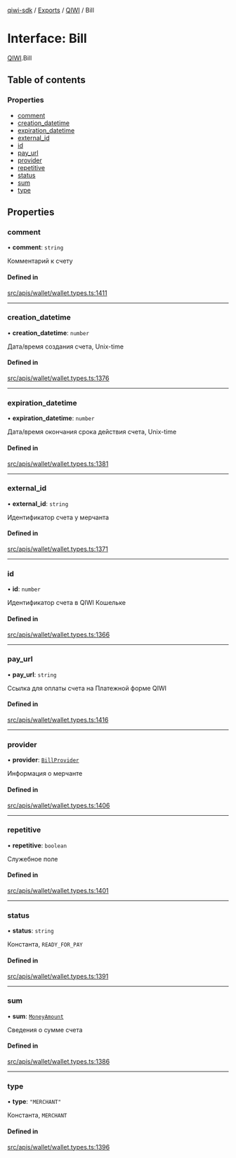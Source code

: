 [qiwi-sdk](../README.md) / [Exports](../modules.md) / [QIWI](../modules/QIWI.md) / Bill

# Interface: Bill

[QIWI](../modules/QIWI.md).Bill

## Table of contents

### Properties

- [comment](QIWI.Bill.md#comment)
- [creation\_datetime](QIWI.Bill.md#creation_datetime)
- [expiration\_datetime](QIWI.Bill.md#expiration_datetime)
- [external\_id](QIWI.Bill.md#external_id)
- [id](QIWI.Bill.md#id)
- [pay\_url](QIWI.Bill.md#pay_url)
- [provider](QIWI.Bill.md#provider)
- [repetitive](QIWI.Bill.md#repetitive)
- [status](QIWI.Bill.md#status)
- [sum](QIWI.Bill.md#sum)
- [type](QIWI.Bill.md#type)

## Properties

### comment

• **comment**: `string`

Комментарий к счету

#### Defined in

[src/apis/wallet/wallet.types.ts:1411](https://github.com/AlexXanderGrib/node-qiwi-sdk/blob/16c3ee8/src/apis/wallet/wallet.types.ts#L1411)

___

### creation\_datetime

• **creation\_datetime**: `number`

Дата/время создания счета, Unix-time

#### Defined in

[src/apis/wallet/wallet.types.ts:1376](https://github.com/AlexXanderGrib/node-qiwi-sdk/blob/16c3ee8/src/apis/wallet/wallet.types.ts#L1376)

___

### expiration\_datetime

• **expiration\_datetime**: `number`

Дата/время окончания срока действия счета, Unix-time

#### Defined in

[src/apis/wallet/wallet.types.ts:1381](https://github.com/AlexXanderGrib/node-qiwi-sdk/blob/16c3ee8/src/apis/wallet/wallet.types.ts#L1381)

___

### external\_id

• **external\_id**: `string`

Идентификатор счета у мерчанта

#### Defined in

[src/apis/wallet/wallet.types.ts:1371](https://github.com/AlexXanderGrib/node-qiwi-sdk/blob/16c3ee8/src/apis/wallet/wallet.types.ts#L1371)

___

### id

• **id**: `number`

Идентификатор счета в QIWI Кошельке

#### Defined in

[src/apis/wallet/wallet.types.ts:1366](https://github.com/AlexXanderGrib/node-qiwi-sdk/blob/16c3ee8/src/apis/wallet/wallet.types.ts#L1366)

___

### pay\_url

• **pay\_url**: `string`

Ссылка для оплаты счета на Платежной форме QIWI

#### Defined in

[src/apis/wallet/wallet.types.ts:1416](https://github.com/AlexXanderGrib/node-qiwi-sdk/blob/16c3ee8/src/apis/wallet/wallet.types.ts#L1416)

___

### provider

• **provider**: [`BillProvider`](QIWI.BillProvider.md)

Информация о мерчанте

#### Defined in

[src/apis/wallet/wallet.types.ts:1406](https://github.com/AlexXanderGrib/node-qiwi-sdk/blob/16c3ee8/src/apis/wallet/wallet.types.ts#L1406)

___

### repetitive

• **repetitive**: `boolean`

Служебное поле

#### Defined in

[src/apis/wallet/wallet.types.ts:1401](https://github.com/AlexXanderGrib/node-qiwi-sdk/blob/16c3ee8/src/apis/wallet/wallet.types.ts#L1401)

___

### status

• **status**: `string`

Константа, `READY_FOR_PAY`

#### Defined in

[src/apis/wallet/wallet.types.ts:1391](https://github.com/AlexXanderGrib/node-qiwi-sdk/blob/16c3ee8/src/apis/wallet/wallet.types.ts#L1391)

___

### sum

• **sum**: [`MoneyAmount`](../modules/QIWI.md#moneyamount)

Сведения о сумме счета

#### Defined in

[src/apis/wallet/wallet.types.ts:1386](https://github.com/AlexXanderGrib/node-qiwi-sdk/blob/16c3ee8/src/apis/wallet/wallet.types.ts#L1386)

___

### type

• **type**: ``"MERCHANT"``

Константа, `MERCHANT`

#### Defined in

[src/apis/wallet/wallet.types.ts:1396](https://github.com/AlexXanderGrib/node-qiwi-sdk/blob/16c3ee8/src/apis/wallet/wallet.types.ts#L1396)
